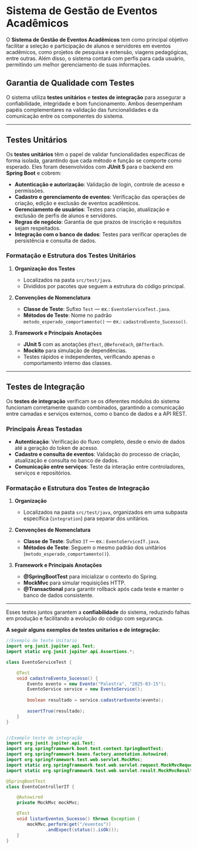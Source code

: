 # **Sistema de Gestão de Eventos Acadêmicos**  

O **Sistema de Gestão de Eventos Acadêmicos** tem como principal objetivo facilitar a seleção e participação de alunos e servidores em eventos acadêmicos, como projetos de pesquisa e extensão, viagens pedagógicas, entre outras. Além disso, o sistema contará com perfis para cada usuário, permitindo um melhor gerenciamento de suas informações.  

## **Garantia de Qualidade com Testes**  

O sistema utiliza **testes unitários** e **testes de integração** para assegurar a confiabilidade, integridade e bom funcionamento. Ambos desempenham papéis complementares na validação das funcionalidades e da comunicação entre os componentes do sistema.

---

## **Testes Unitários**  

Os **testes unitários** têm o papel de validar funcionalidades específicas de forma isolada, garantindo que cada método e função se comporte como esperado. Eles foram desenvolvidos com **JUnit 5** para o backend em **Spring Boot** e cobrem:

- **Autenticação e autorização**: Validação de login, controle de acesso e permissões.  
- **Cadastro e gerenciamento de eventos**: Verificação das operações de criação, edição e exclusão de eventos acadêmicos.  
- **Gerenciamento de usuários**: Testes para criação, atualização e exclusão de perfis de alunos e servidores.  
- **Regras de negócio**: Garantia de que prazos de inscrição e requisitos sejam respeitados.  
- **Integração com o banco de dados**: Testes para verificar operações de persistência e consulta de dados.  

### **Formatação e Estrutura dos Testes Unitários**  

1. **Organização dos Testes**  
   - Localizados na pasta `src/test/java`.  
   - Divididos por pacotes que seguem a estrutura do código principal.  

2. **Convenções de Nomenclatura**  
   - **Classe de Teste**: Sufixo `Test` — ex.: `EventoServiceTest.java`.  
   - **Métodos de Teste**: Nome no padrão `metodo_esperado_comportamento()` — ex.: `cadastroEvento_Sucesso()`.  

3. **Framework e Principais Anotações**  
   - **JUnit 5** com as anotações `@Test`, `@BeforeEach`, `@AfterEach`.  
   - **Mockito** para simulação de dependências.  
   - Testes rápidos e independentes, verificando apenas o comportamento interno das classes.

---

## **Testes de Integração**  

Os **testes de integração** verificam se os diferentes módulos do sistema funcionam corretamente quando combinados, garantindo a comunicação entre camadas e serviços externos, como o banco de dados e a API REST.

### **Principais Áreas Testadas**  
- **Autenticação**: Verificação do fluxo completo, desde o envio de dados até a geração do token de acesso.  
- **Cadastro e consulta de eventos**: Validação do processo de criação, atualização e consulta no banco de dados.  
- **Comunicação entre serviços**: Teste da interação entre controladores, serviços e repositórios.  

### **Formatação e Estrutura dos Testes de Integração**  

1. **Organização**  
   - Localizados na pasta `src/test/java`, organizados em uma subpasta específica (`integration`) para separar dos unitários.  

2. **Convenções de Nomenclatura**  
   - **Classe de Teste**: Sufixo `IT` — ex.: `EventoServiceIT.java`.  
   - **Métodos de Teste**: Seguem o mesmo padrão dos unitários (`metodo_esperado_comportamento()`).  

3. **Framework e Principais Anotações**  
   - **@SpringBootTest** para inicializar o contexto do Spring.  
   - **MockMvc** para simular requisições HTTP.  
   - **@Transactional** para garantir rollback após cada teste e manter o banco de dados consistente.  

---

Esses testes juntos garantem a **confiabilidade** do sistema, reduzindo falhas em produção e facilitando a evolução do código com segurança.

**A seguir alguns exemplos de testes unitarios e de integração:**

```java
//Exemplo de teste Unitario
import org.junit.jupiter.api.Test;
import static org.junit.jupiter.api.Assertions.*;

class EventoServiceTest {

    @Test
    void cadastroEvento_Sucesso() {
        Evento evento = new Evento("Palestra", "2025-03-15");
        EventoService service = new EventoService();
        
        boolean resultado = service.cadastrarEvento(evento);
        
        assertTrue(resultado);
    }
}


//Exemplo teste de integração
import org.junit.jupiter.api.Test;
import org.springframework.boot.test.context.SpringBootTest;
import org.springframework.beans.factory.annotation.Autowired;
import org.springframework.test.web.servlet.MockMvc;
import static org.springframework.test.web.servlet.request.MockMvcRequestBuilders.get;
import static org.springframework.test.web.servlet.result.MockMvcResultMatchers.status;

@SpringBootTest
class EventoControllerIT {

    @Autowired
    private MockMvc mockMvc;

    @Test
    void listarEventos_Sucesso() throws Exception {
        mockMvc.perform(get("/eventos"))
               .andExpect(status().isOk());
    }
}

  
